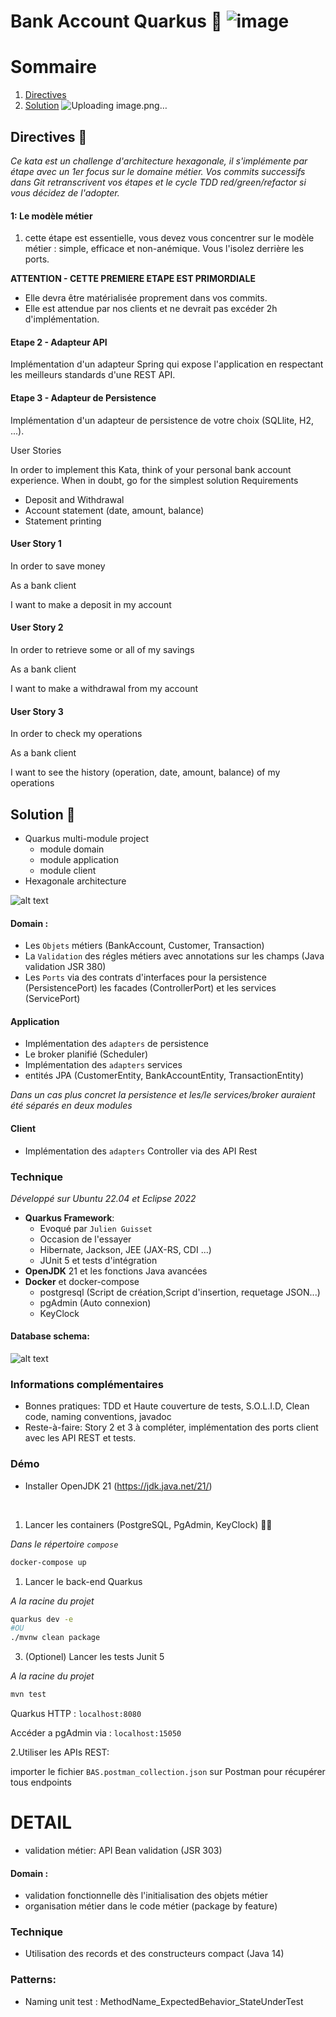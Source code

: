
# Bank Account Quarkus 🏦 ![image](https://github.com/ClementGib/BankAccountQuarkus/assets/50382080/43b59c95-1778-4d52-bb65-7697e20c8298)


# Sommaire
1. [Directives](#Directives-)
2. [Solution](#Solution-)
![Uploading image.png…]()



## Directives 🥅

*Ce kata est un challenge d'architecture hexagonale, il s'implémente par étape avec un 1er focus sur le domaine métier.
Vos commits successifs dans Git retranscrivent vos étapes et le cycle TDD red/green/refactor si vous décidez de l'adopter.*

#### 1: Le modèle métier
1. cette étape est essentielle, vous devez vous concentrer sur le modèle métier : simple, efficace et non-anémique.
Vous l'isolez derrière les ports.

**ATTENTION - CETTE PREMIERE ETAPE EST PRIMORDIALE**
- Elle devra être matérialisée proprement dans vos commits.
- Elle est attendue par nos clients et ne devrait pas excéder 2h d'implémentation.

#### Etape 2 - Adapteur API
Implémentation d'un adapteur Spring qui expose l'application en respectant les meilleurs standards d'une REST API.

#### Etape 3 - Adapteur de Persistence
Implémentation d'un adapteur de persistence de votre choix (SQLlite, H2, ...).

User Stories

In order to implement this Kata, think of your personal bank account experience.
When in doubt, go for the simplest solution Requirements

* Deposit and Withdrawal
* Account statement (date, amount, balance)
* Statement printing
 

#### User Story 1

In order to save money

As a bank client

I want to make a deposit in my account


#### User Story 2

In order to retrieve some or all of my savings

As a bank client

I want to make a withdrawal from my account


#### User Story 3

In order to check my operations

As a bank client

I want to see the history (operation, date, amount, balance) of my operations

## Solution 🧰 

- Quarkus multi-module project 
    - module domain
    - module application
    - module client
- Hexagonale architecture 

![alt text](documents/V1.png)



#### Domain :
- Les `Objets`  métiers (BankAccount, Customer, Transaction)
- La `Validation` des régles métiers avec annotations sur les champs (Java validation JSR 380) 
- Les `Ports` via des contrats d'interfaces pour la persistence (PersistencePort) les facades (ControllerPort) et les services (ServicePort)

#### Application 
- Implémentation des `adapters` de persistence
- Le broker planifié (Scheduler)
- Implémentation des `adapters` services
- entités JPA (CustomerEntity, BankAccountEntity, TransactionEntity)

*Dans un cas plus concret la persistence et les/le services/broker auraient été séparés en deux modules*

#### Client
- Implémentation des `adapters` Controller via des API Rest

### Technique
*Développé sur Ubuntu 22.04 et Eclipse 2022* 

- **Quarkus Framework**:
    - Evoqué par `Julien Guisset`
    - Occasion de l'essayer
    - Hibernate, Jackson, JEE (JAX-RS, CDI ...)
    - JUnit 5 et tests d'intégration
- **OpenJDK** 21 et les fonctions Java avancées
- **Docker** et docker-compose
    - postgresql (Script de création,Script d'insertion, requetage JSON...)
    - pgAdmin (Auto connexion)
    - KeyClock

#### Database schema:
![alt text](documents/database.png)
### Informations complémentaires

- Bonnes pratiques: TDD et Haute couverture de tests, S.O.L.I.D, Clean code, naming conventions, javadoc
- Reste-à-faire: Story 2 et 3 à compléter, implémentation des ports client avec les API REST et tests.

### Démo
- Installer OpenJDK 21 (https://jdk.java.net/21/) 

<br>

1. Lancer les containers (PostgreSQL, PgAdmin, KeyClock) 🐘🐋

*Dans le répertoire `compose`*
```bash 
docker-compose up
```

1. Lancer le back-end Quarkus 

*A la racine du projet*
```bash 
quarkus dev -e
#OU
./mvnw clean package
```

3. (Optionel) Lancer les tests Junit 5

*A la racine du projet*
```bash 
mvn test
```

Quarkus HTTP : `localhost:8080`

Accéder a pgAdmin via : `localhost:15050` 

2.Utiliser les APIs REST:

importer le fichier `BAS.postman_collection.json` sur Postman pour récupérer tous endpoints

# DETAIL

- validation métier: API Bean validation (JSR 303)

#### Domain :

- validation fonctionnelle dès l'initialisation des objets métier
- organisation métier dans le code métier (package by feature)

### Technique

- Utilisation des records et des constructeurs compact (Java 14)

### Patterns:

- Naming unit test : MethodName_ExpectedBehavior_StateUnderTest